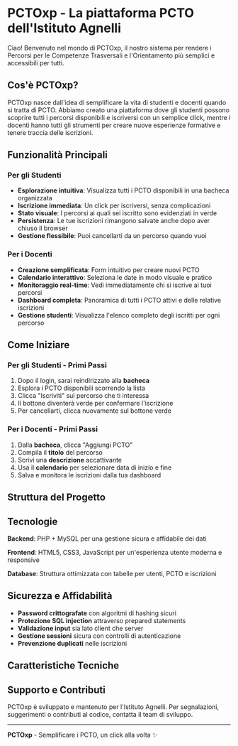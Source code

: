 # PCTOxp - La piattaforma PCTO dell'Istituto Agnelli

Ciao! Benvenuto nel mondo di PCTOxp, il nostro sistema per rendere i Percorsi per le Competenze Trasversali e l'Orientamento più semplici e accessibili per tutti.

## Cos'è PCTOxp?

PCTOxp nasce dall'idea di semplificare la vita di studenti e docenti quando si tratta di PCTO. Abbiamo creato una piattaforma dove gli studenti possono scoprire tutti i percorsi disponibili e iscriversi con un semplice click, mentre i docenti hanno tutti gli strumenti per creare nuove esperienze formative e tenere traccia delle iscrizioni.

## Funzionalità Principali

### Per gli Studenti
- **Esplorazione intuitiva**: Visualizza tutti i PCTO disponibili in una bacheca organizzata
- **Iscrizione immediata**: Un click per iscriversi, senza complicazioni
- **Stato visuale**: I percorsi ai quali sei iscritto sono evidenziati in verde
- **Persistenza**: Le tue iscrizioni rimangono salvate anche dopo aver chiuso il browser
- **Gestione flessibile**: Puoi cancellarti da un percorso quando vuoi

### Per i Docenti
- **Creazione semplificata**: Form intuitivo per creare nuovi PCTO
- **Calendario interattivo**: Seleziona le date in modo visuale e pratico
- **Monitoraggio real-time**: Vedi immediatamente chi si iscrive ai tuoi percorsi
- **Dashboard completa**: Panoramica di tutti i PCTO attivi e delle relative iscrizioni
- **Gestione studenti**: Visualizza l'elenco completo degli iscritti per ogni percorso

## Come Iniziare

### Per gli Studenti - Primi Passi
1. Dopo il login, sarai reindirizzato alla **bacheca**
2. Esplora i PCTO disponibili scorrendo la lista
3. Clicca "Iscriviti" sul percorso che ti interessa
4. Il bottone diventerà verde per confermare l'iscrizione
5. Per cancellarti, clicca nuovamente sul bottone verde

### Per i Docenti - Primi Passi
1. Dalla **bacheca**, clicca "Aggiungi PCTO"
2. Compila il **titolo** del percorso
3. Scrivi una **descrizione** accattivante
4. Usa il **calendario** per selezionare data di inizio e fine
5. Salva e monitora le iscrizioni dalla tua dashboard

## Struttura del Progetto

## Tecnologie

**Backend**: PHP + MySQL per una gestione sicura e affidabile dei dati

**Frontend**: HTML5, CSS3, JavaScript per un'esperienza utente moderna e responsive

**Database**: Struttura ottimizzata con tabelle per utenti, PCTO e iscrizioni

## Sicurezza e Affidabilità

- **Password crittografate** con algoritmi di hashing sicuri
- **Protezione SQL injection** attraverso prepared statements
- **Validazione input** sia lato client che server
- **Gestione sessioni** sicura con controlli di autenticazione
- **Prevenzione duplicati** nelle iscrizioni

## Caratteristiche Tecniche

## Supporto e Contributi

PCTOxp è sviluppato e mantenuto per l'Istituto Agnelli. Per segnalazioni, suggerimenti o contributi al codice, contatta il team di sviluppo.

---

**PCTOxp** - Semplificare i PCTO, un click alla volta ✨

